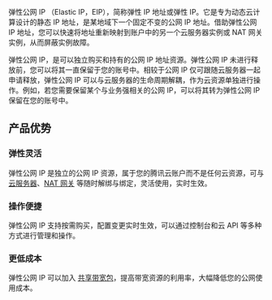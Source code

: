 弹性公网 IP （Elastic IP，EIP），简称弹性 IP 地址或弹性 IP。它是专为动态云计算设计的静态 IP 地址，是某地域下一个固定不变的公网 IP 地址。借助弹性公网 IP 地址，您可以快速将地址重新映射到账户中的另一个云服务器实例或 NAT 网关实例，从而屏蔽实例故障。

弹性公网 IP，是可以独立购买和持有的公网 IP 地址资源。弹性公网 IP 未进行释放前，您可以将其一直保留于您的账号中。相较于公网 IP 仅可跟随云服务器一起申请释放，弹性公网 IP 可以与云服务器的生命周期解耦，作为云资源单独进行操作。例如，若您需要保留某个与业务强相关的公网 IP，可以将其转为弹性公网 IP 保留在您的账号中。

## 产品优势
### 弹性灵活 
弹性公网 IP 是独立的公网 IP 资源，属于您的腾讯云账户而不是任何云资源，可与 [云服务器](https://cloud.tencent.com/document/product/213)、[NAT 网关](https://cloud.tencent.com/document/product/552) 等随时解绑与绑定，灵活使用，实时生效。

### 操作便捷 
弹性公网 IP 支持按需购买，配置变更实时生效，可以通过控制台和云 API 等多种方式进行管理和操作。

### 更低成本 
弹性公网 IP 可以加入 [共享带宽包](https://cloud.tencent.com/document/product/684)，提高带宽资源的利用率，大幅降低您的公网使用成本。
